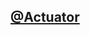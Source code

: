 <h2><a href="https://github.com/actuator">@Actuator</a> </h2> 
<!---<h2>Research & Projects:</h2>

- <b>⚡ IoT & Embedded Systems</b>
  - [Security Vector Analysis](https://github.com/actuator)


- <b>Python</b>
  - [Coming Soon!](https://github.com/actuator)
  
- <b>C++</b>
  - [Coming Soon!](https://github.com/actuator)
  
   
<h3>▶️ YouTube Videos</h3>

- [Coming Soon!](https://www.youtube.com/watch?v=)

   

<h3>University Projects</h3>
- <b>Java (Android)</b>
  - {Course Management Mobile App}(https://github.com/actuator/CourseMngtApp)


  
<h2> 💬 Connect with me:</h2>

[<img align="left" alt="Actuator | YouTube" width="22px" src="https://cdn.jsdelivr.net/npm/simple-icons@v3/icons/youtube.svg" />][youtube]
[<img align="left" alt="Actuator | LinkedIn" width="22px" src="https://cdn.jsdelivr.net/npm/simple-icons@v3/icons/linkedin.svg" />][linkedin]


[youtube]: https://www.youtube.com/c/
[linkedin]: https://linkedin.com/in/
  
  
 




- 🔭 I’m currently working on ...
- 🌱 I’m currently learning ...
- 👯 I’m looking to collaborate on ...
- 🤔 I’m looking for help with ...
- 💬 Ask me about ...
- 📫 How to reach me: ...
- ⚡ Fun fact: ...
-->
